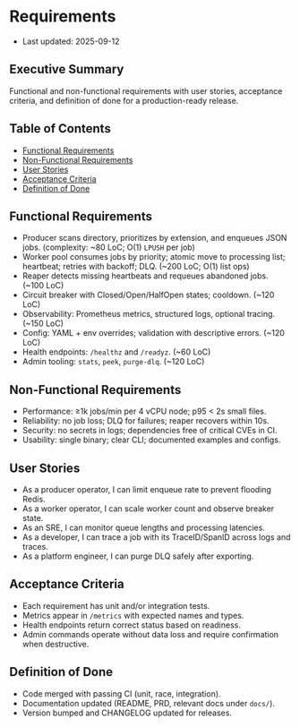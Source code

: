 # Requirements

- Last updated: 2025-09-12

## Executive Summary

Functional and non-functional requirements with user stories, acceptance criteria, and definition of done for a production-ready release.

## Table of Contents

- [Functional Requirements](#functional-requirements)
- [Non-Functional Requirements](#non-functional-requirements)
- [User Stories](#user-stories)
- [Acceptance Criteria](#acceptance-criteria)
- [Definition of Done](#definition-of-done)

## Functional Requirements

- Producer scans directory, prioritizes by extension, and enqueues JSON jobs. (complexity: ~80 LoC; O(1) `LPUSH` per job)
- Worker pool consumes jobs by priority; atomic move to processing list; heartbeat; retries with backoff; DLQ. (~200 LoC; O(1) list ops)
- Reaper detects missing heartbeats and requeues abandoned jobs. (~100 LoC)
- Circuit breaker with Closed/Open/HalfOpen states; cooldown. (~120 LoC)
- Observability: Prometheus metrics, structured logs, optional tracing. (~150 LoC)
- Config: YAML + env overrides; validation with descriptive errors. (~120 LoC)
- Health endpoints: `/healthz` and `/readyz`. (~60 LoC)
- Admin tooling: `stats`, `peek`, `purge-dlq`. (~120 LoC)

## Non-Functional Requirements

- Performance: ≥1k jobs/min per 4 vCPU node; p95 < 2s small files.
- Reliability: no job loss; DLQ for failures; reaper recovers within 10s.
- Security: no secrets in logs; dependencies free of critical CVEs in CI.
- Usability: single binary; clear CLI; documented examples and configs.

## User Stories

- As a producer operator, I can limit enqueue rate to prevent flooding Redis.
- As a worker operator, I can scale worker count and observe breaker state.
- As an SRE, I can monitor queue lengths and processing latencies.
- As a developer, I can trace a job with its TraceID/SpanID across logs and traces.
- As a platform engineer, I can purge DLQ safely after exporting.

## Acceptance Criteria

- Each requirement has unit and/or integration tests.
- Metrics appear in `/metrics` with expected names and types.
- Health endpoints return correct status based on readiness.
- Admin commands operate without data loss and require confirmation when destructive.

## Definition of Done

- Code merged with passing CI (unit, race, integration).
- Documentation updated (README, PRD, relevant docs under `docs/`).
- Version bumped and CHANGELOG updated for releases.

